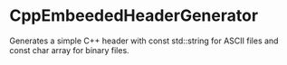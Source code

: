# CppEmbeededHeaderGenerator
 Generates a simple C++ header with const std::string for ASCII files and const char array for binary files.
